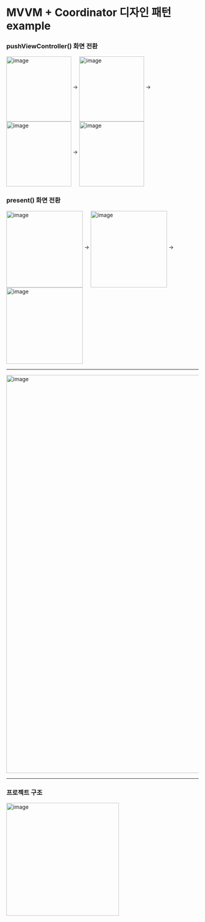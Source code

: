 # MVVM + Coordinator 디자인 패턴 example

### pushViewController() 화면 전환

<img width="170" align="middle" alt="image" src="https://user-images.githubusercontent.com/81426024/175770064-8bbc07d4-d41c-4f60-9eca-bf4ea24a874e.png"> -> 
<img width="170" align="middle" alt="image" src="https://user-images.githubusercontent.com/81426024/175770122-f65b3424-3d87-4420-b7e9-5448b17151e3.png"> -> 
<img width="170" align="middle" alt="image" src="https://user-images.githubusercontent.com/81426024/175770135-5a1bd4a4-d860-41d0-a65d-2ad837965e89.png"> -> 
<img width="170" align="middle" alt="image" src="https://user-images.githubusercontent.com/81426024/175769935-6909fb46-8009-487c-ad33-1744fe91e95e.png">

### present() 화면 전환

<img width="200" align="middle" alt="image" src="https://user-images.githubusercontent.com/81426024/175770180-29560e17-15f0-4589-938b-21aec193ee96.png"> -> 
<img width="200" align="middle" alt="image" src="https://user-images.githubusercontent.com/81426024/175770200-8216181c-0780-42f7-aaa3-b5ae0fa5c6b4.png"> -> 
<img width="200" align="middle" alt="image" src="https://user-images.githubusercontent.com/81426024/175770208-e3c8c4f2-0bce-497d-b076-95dbd27be7bd.png">

<hr>

<img width="1041" alt="image" src="https://user-images.githubusercontent.com/81426024/175772477-400bd04a-01cf-4a97-be5a-46a5accafd50.png">

<hr>

### 프로젝트 구조

<img width="295" alt="image" src="https://user-images.githubusercontent.com/81426024/175770332-ce7c9479-88ee-445c-a84b-725d7cef5e77.png">
